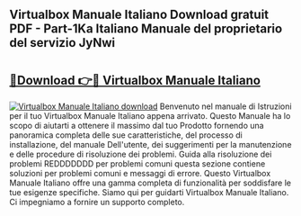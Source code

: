 ## Virtualbox Manuale Italiano Download gratuit PDF - Part-1Ka Italiano Manuale del proprietario del servizio JyNwi

# <h2><a href="http://dfg9hv.blite.top/?on=Virtualbox+Manuale+Italiano">🔗Download 👉🔴 Virtualbox Manuale Italiano</a></h2>

[![Virtualbox Manuale Italiano download](https://i.imgur.com/lujVjoI.png)](http://dfg9hv.blite.top/?on=Virtualbox+Manuale+Italiano)
Benvenuto nel manuale di Istruzioni per il tuo Virtualbox Manuale Italiano appena arrivato. Questo Manuale ha lo scopo di aiutarti a ottenere il massimo dal tuo Prodotto fornendo una panoramica completa delle sue caratteristiche, del processo di installazione, del manuale Dell'utente, dei suggerimenti per la manutenzione e delle procedure di risoluzione dei problemi. Guida alla risoluzione dei problemi REDDDDDDD per problemi comuni questa sezione contiene soluzioni per problemi comuni e messaggi di errore. Questo Virtualbox Manuale Italiano offre una gamma completa di funzionalità per soddisfare le tue esigenze specifiche. Siamo qui per guidarti Virtualbox Manuale Italiano. Ci impegniamo a fornire un supporto completo.
